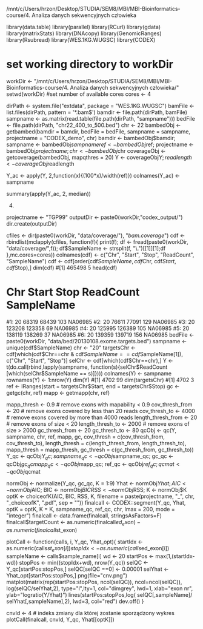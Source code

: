 /mnt/c/Users/hrzon/Desktop/STUDIA/SEM8/MBI/MBI-Bioinformatics-course/4. Analiza danych sekwencyjnych człowieka


library(data.table)
library(parallel)
library(RCurl)
library(gdata)
library(matrixStats)
library(DNAcopy)
library(GenomicRanges)
library(Rsubread)
library(WES.1KG.WUGSC)
library(CODEX)
# set working directory to workDir
workDir <- "/mnt/c/Users/hrzon/Desktop/STUDIA/SEM8/MBI/MBI-Bioinformatics-course/4. Analiza danych sekwencyjnych człowieka/"
setwd(workDir)
#set number of available cores
cores <- 4


dirPath <- system.file("extdata", package = "WES.1KG.WUGSC")
bamFile <- list.files(dirPath, pattern = '*.bam$')
bamdir <- file.path(dirPath, bamFile)
sampname <- as.matrix(read.table(file.path(dirPath, "sampname")))
bedFile <- file.path(dirPath, "chr22_400_to_500.bed")
chr <- 22
bambedObj <- getbambed(bamdir = bamdir, bedFile = bedFile,
sampname = sampname, projectname = "CODEX_demo", chr)
bamdir <- bambedObj$bamdir; sampname <- bambedObj$sampname
ref <- bambedObj$ref; projectname <- bambedObj$projectname; chr <- bambedObj$chr
coverageObj <- getcoverage(bambedObj, mapqthres = 20)
Y <- coverageObj$Y; readlength <- coverageObj$readlength

Y_ac <- apply(Y, 2,function(x){(100*x)/width(ref)})
colnames(Y_ac) <- sampname

summary(apply(Y_ac, 2, median))

4.


projectname <- "TGP99"
outputDir <- paste0(workDir,"codex_output/")
dir.create(outputDir)

cfiles <- dir(paste0(workDir, "data/coverage/"), "*bam.coverage*")
cdf <- rbindlist(mclapply(cfiles, function(f){
print(f);
df <- fread(paste0(workDir, "data/coverage/",f));
df$SampleName <- strsplit(f, "\\.")[[1]][1];df
},mc.cores=cores))
colnames(cdf) <- c("Chr", "Start", "Stop", "ReadCount", "SampleName")
cdf <- cdf[order(cdf$SampleName, cdf$Chr, cdf$Start, cdf$Stop),]
dim(cdf)
#[1] 465498 5
head(cdf)
# Chr Start Stop ReadCount SampleName
#1: 20 68319 68439 103 NA06985
#2: 20 76611 77091 129 NA06985
#3: 20 123208 123358 69 NA06985
#4: 20 125995 126389 105 NA06985
#5: 20 138119 138269 37 NA06985
#6: 20 139359 139719 156 NA06985
bedFile <- paste0(workDir, "data/bed/20130108.exome.targets.bed")
sampname <- unique(cdf$SampleName)
chr <- "20"
targetsChr <- cdf[which(cdf$Chr==chr & cdf$SampleName == cdf$SampleName[1]),
c("Chr", "Start", "Stop")]
selChr <- cdf[which(cdf$Chr==chr),]
Y <- t(do.call(rbind,lapply(sampname,
function(s){selChr$ReadCount [which(selChr$SampleName == s)]})))
colnames(Y) <- sampname
rownames(Y) <- 1:nrow(Y)
dim(Y)
#[1] 4702 99
dim(targetsChr)
#[1] 4702 3
ref <- IRanges(start = targetsChr$Start, end = targetsChr$Stop)
gc <- getgc(chr, ref)
mapp <- getmapp(chr, ref)

mapp_thresh <- 0.9 # remove exons with mapability < 0.9
cov_thresh_from <- 20 # remove exons covered by less than 20 reads
cov_thresh_to <- 4000 # remove exons covered by more than 4000 reads
length_thresh_from <- 20 # remove exons of size < 20
length_thresh_to <- 2000 # remove exons of size > 2000
gc_thresh_from <- 20
gc_thresh_to <- 80 
qcObj <- qc(Y, sampname, chr, ref, mapp, gc,
cov_thresh = c(cov_thresh_from, cov_thresh_to),
length_thresh = c(length_thresh_from, length_thresh_to),
mapp_thresh = mapp_thresh,
gc_thresh = c(gc_thresh_from, gc_thresh_to))
Y_qc <- qcObj$Y_qc; sampname_qc <- qcObj$sampname_qc; gc_qc <- qcObj$gc_qc
mapp_qc <- qcObj$mapp_qc; ref_qc <- qcObj$ref_qc; qcmat <- qcObj$qcmat


normObj <- normalize(Y_qc, gc_qc, K = 1:9)
Yhat <- normObj$Yhat; AIC <- normObj$AIC; BIC <- normObj$BIC
RSS <- normObj$RSS; K <- normObj$K
optK <- choiceofK(AIC, BIC, RSS, K,
filename = paste(projectname, "_", chr, "_choiceofK", ".pdf", sep = ""))
finalcall <- CODEX::segment(Y_qc, Yhat, optK = optK,
K = K, sampname_qc,
ref_qc, chr, lmax = 200,
mode = "integer")
finalcall <- data.frame(finalcall, stringsAsFactors=F)
finalcall$targetCount <- as.numeric(finalcall$ed_exon) - as.numeric(finalcall$st_exon)




plotCall <- function(calls, i, Y_qc, Yhat_opt){
startIdx <- as.numeric(calls$st_exon[i])
stopIdx <- as.numeric(calls$ed_exon[i])
sampleName <- calls$sample_name[i]
wd <- 20
startPos <- max(1,(startIdx-wd))
stopPos <- min((stopIdx+wd), nrow(Y_qc))
selQC <- Y_qc[startPos:stopPos,]
selQC[selQC ==0] <- 0.00001
selYhat <- Yhat_opt[startPos:stopPos,]
png(file="cnv.png")
matplot(matrix(rep(startPos:stopPos, ncol(selQC)),
ncol=ncol(selQC)), log(selQC/selYhat,2),
type="l",lty=1, col="dimgrey", lwd=1,
xlab="exon nr", ylab="logratio(Y/Yhat)")
lines(startPos:stopPos,log( selQC[,sampleName]/ selYhat[,sampleName],2), lwd=3, col="red")
dev.off()
}

cnvId <- 4 # indeks zmiany dla której zostanie sporządzony wykres
plotCall(finalcall, cnvId, Y_qc, Yhat[[optK]])